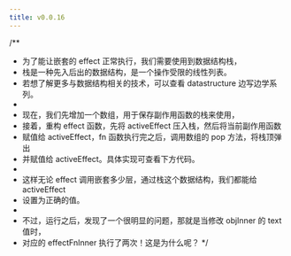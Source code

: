 ```yaml
---
title: v0.0.16
---
```


/\*\*

- 为了能让嵌套的 effect 正常执行，我们需要使用到数据结构栈，
- 栈是一种先入后出的数据结构，是一个操作受限的线性列表。
- 若想了解更多与数据结构相关的技术，可以查看 datastructure 边写边学系列。
-
- 现在，我们先增加一个数组，用于保存副作用函数的栈来使用，
- 接着，重构 effect 函数，先将 activeEffect 压入栈，然后将当前副作用函数
- 赋值给 activeEffect，fn 函数执行完之后，调用数组的 pop 方法，将栈顶弹出
- 并赋值给 activeEffect。具体实现可查看下方代码。
-
- 这样无论 effect 调用嵌套多少层，通过栈这个数据结构，我们都能给 activeEffect
- 设置为正确的值。
-
- 不过，运行之后，发现了一个很明显的问题，那就是当修改 objInner 的 text 值时，
- 对应的 effectFnInner 执行了两次！这是为什么呢？
  \*/
